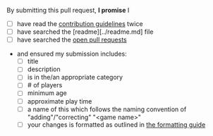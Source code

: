 By submitting this pull request, **I promise** I 

- [ ] have read the [contribution guidelines][contrib-guidelines] twice
- [ ] have searched the [readme][../readme.md] file
- [ ] have searched the [open pull requests][open-prs]
- and ensured my submission includes:
  - [ ] title
  - [ ] description
  - [ ] is in the/an appropriate category
  - [ ] \# of players
  - [ ] minimum age
  - [ ] approximate play time
  - [ ] a name of this which follows the naming convention of "adding"/"correcting" "&lt;game name&gt;"
  - [ ] your changes is formatted as outlined in [the formatting guide][formatting-guide]

[contrib-guidelines]: https://github.com/edm00se/awesome-board-games/blob/master/contributing.md
[all-issues]: https://github.com/edm00se/awesome-board-games/issues?utf8=%E2%9C%93&q=is%3Aissue
[open-prs]: https://github.com/edm00se/awesome-board-games/pulls
[new-issue]: https://github.com/edm00se/awesome-board-games/issues/new
[formatting-guide]: ../formatting.md
